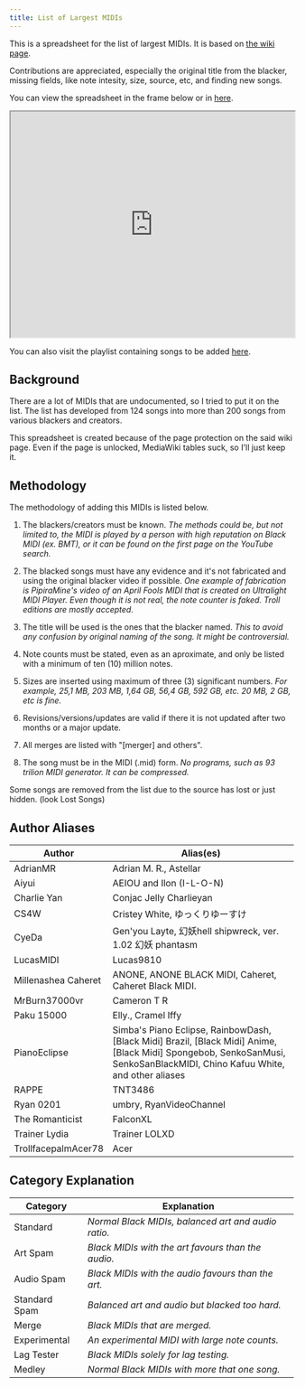 ```yaml
---
title: List of Largest MIDIs
---
```


This is a spreadsheet for the list of largest MIDIs.
It is based on [the wiki page](https://officialblackmidi.fandom.com/wiki/List_of_Largest_MIDIs).

Contributions are appreciated, especially the original title from the blacker, missing fields, like note intesity, size, source, etc, and finding new songs.

You can view the spreadsheet in the frame below or in [here](https://docs.google.com/spreadsheets/d/1sldrGkhU41FakmdFfUL3Z1GMT2LOQzx81yy4D_ZLxKk/edit#gid=1711202812).

<iframe src="https://docs.google.com/spreadsheets/d/e/2PACX-1vTN6X5xc1UlPvn9txVz4caVTitYz4l3fS0be2yVN5Q4EEvlTqgBDEKg26UrtY_H3GESQJusXVMtnYPA/pubhtml?widget=true&amp;headers=false" width=100% height=400px></iframe>

You can also visit the playlist containing songs to be added [here](https://www.youtube.com/playlist?list=PLGKLWaQUPc9MvKtqEFGuSc2bTa7ZAfs0U).

## Background

There are a lot of MIDIs that are undocumented, so I tried to put it on the list.
The list has developed from 124 songs into more than 200 songs from various blackers and creators.

This spreadsheet is created because of the page protection on the said wiki page.
Even if the page is unlocked, MediaWiki tables suck, so I'll just keep it.

## Methodology

The methodology of adding this MIDIs is listed below.

1. The blackers/creators must be known. 
*The methods could be, but not limited to, the MIDI is played by a person with high reputation on Black MIDI (ex. BMT), or it can be found on the first page on the YouTube search.*

2. The blacked songs must have any evidence and it's not fabricated and using the original blacker video if possible. 
*One example of fabrication is PipiraMine's video of an April Fools MIDI that is created on Ultralight MIDI Player. Even though it is not real, the note counter is faked.
Troll editions are mostly accepted.*

3. The title will be used is the ones that the blacker named. 
*This to avoid any confusion by original naming of the song. It might be controversial.*

4. Note counts must be stated, even as an aproximate, and only be listed with a minimum of ten (10) million notes.

5. Sizes are inserted using maximum of three (3) significant numbers. 
*For example, 25,1 MB, 203 MB, 1,64 GB, 56,4 GB, 592 GB, etc. 20 MB, 2 GB, etc is fine.*

6. Revisions/versions/updates are valid if there it is not updated after two months or a major update.

7. All merges are listed with "[merger] and others".

8. The song must be in the MIDI (.mid) form. 
*No programs, such as 93 trilion MIDI generator. It can be compressed.*

Some songs are removed from the list due to the source has lost or just hidden. (look Lost Songs)

## Author Aliases

| Author              | Alias(es)                                                                                                                                                                  |
| ------------------- | -------------------------------------------------------------------------------------------------------------------------------------------------------------------------- |
| AdrianMR            | Adrian M. R., Astellar                                                                                                                                                     |
| Aiyui               | AEIOU and Ilon (I-L-O-N)                                                                                                                                                   |
| Charlie Yan         | Conjac Jelly Charlieyan                                                                                                                                                    |
| CS4W                | Cristey White, ゆっくりゆーすけ                                                                                                                                            |
| CyeDa               | Gen'you Layte, 幻妖hell shipwreck, ver. 1.02 幻妖 phantasm                                                                                                                 |
| LucasMIDI           | Lucas9810                                                                                                                                                                  |
| Millenashea Caheret | ANONE, ANONE BLACK MIDI, Caheret, Caheret Black MIDI.                                                                                                                      |
| MrBurn37000vr       | Cameron T R                                                                                                                                                                |
| Paku 15000          | Elly., Cramel Iffy                                                                                                                                                                      |
| PianoEclipse        | Simba's Piano Eclipse, RainbowDash, [Black Midi] Brazil, [Black Midi] Anime, [Black Midi] Spongebob, SenkoSanMusi, SenkoSanBlackMIDI, Chino Kafuu White, and other aliases |
| RAPPE               | TNT3486                                                                                                                                                                    |
| Ryan 0201           | umbry, RyanVideoChannel                                                                                                                                                    |
| The Romanticist     | FalconXL                                                                                                                                                                   |
| Trainer Lydia       | Trainer LOLXD                                                                                                                                                              |
| TrollfacepalmAcer78 | Acer                                                                                                                                                                       |

## Category Explanation

| Category      | Explanation                                         |
| ------------- | --------------------------------------------------- |
| Standard      | *Normal Black MIDIs, balanced art and audio ratio.* |
| Art Spam      | *Black MIDIs with the art favours than the audio.*  |
| Audio Spam    | *Black MIDIs with the audio favours than the art.*  |
| Standard Spam | *Balanced art and audio but blacked too hard.*      |
| Merge         | *Black MIDIs that are merged.*                      |
| Experimental  | *An experimental MIDI with large note counts.*      |
| Lag Tester    | *Black MIDIs solely for lag testing.*               |
| Medley        | *Normal Black MIDIs with more that one song.*       |